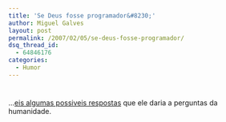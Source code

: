 ```yaml
---
title: 'Se Deus fosse programador&#8230;'
author: Miguel Galves
layout: post
permalink: /2007/02/05/se-deus-fosse-programador/
dsq_thread_id:
  - 64846176
categories:
  - Humor
---
```

# 

…[eis algumas possiveis respostas][1] que ele daria a perguntas da humanidade.

 [1]: http://www.columbia.edu/~sss31/rainbow/god.qa.html